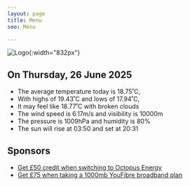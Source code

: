 ```yaml
---
layout: page
title: Menu
seo: Menu

---
```


![Logo](/images/logo.jpg){:width="832px"}

<!-- weather_marker starts -->
## On Thursday, 26 June 2025

- The average temperature today is 18.75˚C,
- With highs of 19.43˚C and lows of 17.94˚C,
- It may feel like 18.77˚C with broken clouds
- The wind speed is 6.17m/s and visibility is 10000m
- The pressure is 1009hPa and humidity is 80%
- The sun will rise at 03:50 and set at 20:31

<!-- weather_marker ends -->

## Sponsors

- [Get £50 credit when switching to Octopus Energy](https://bit.ly/3oD1nnS)
- [Get £75 when taking a 1000mb YouFibre broadband plan](https://aklam.io/91zWhU?)

